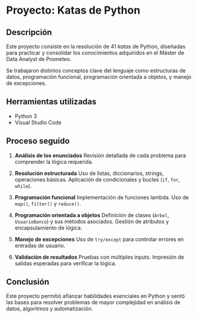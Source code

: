 # Proyecto: Katas de Python
## Descripción

Este proyecto consiste en la resolución de 41 *katas* de Python, diseñadas para practicar y consolidar los conocimientos adquiridos en el Máster de Data Analyst de Prometeo.

Se trabajaron distintos conceptos clave del lenguaje como estructuras de datos, programación funcional, programación orientada a objetos, y manejo de excepciones.

## Herramientas utilizadas

- Python 3
- Visual Studio Code

## Proceso seguido

1. **Análisis de los enunciados**
    Revisión detallada de cada problema para comprender la lógica requerida.

2. **Resolución estructurada**
    Uso de listas, diccionarios, strings, operaciones básicas.
    Aplicación de condicionales y bucles (`if`, `for`, `while`).

3. **Programación funcional**
    Implementación de funciones lambda.
    Uso de `map()`, `filter()` y `reduce()`.

4. **Programación orientada a objetos**
    Definición de clases (`Arbol`, `UsuarioBanco`) y sus métodos asociados.
    Gestión de atributos y encapsulamiento de lógica.

5. **Manejo de excepciones**
    Uso de `try/except` para controlar errores en entradas de usuario.

6. **Validación de resultados**
    Pruebas con múltiples inputs.
    Impresión de salidas esperadas para verificar la lógica.

## Conclusión
Este proyecto permitió afianzar habilidades esenciales en Python y sentó las bases para resolver problemas de mayor complejidad en análisis de datos, algoritmos y automatización.